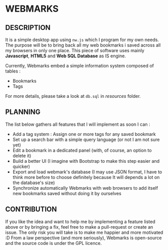 WEBMARKS
========

## DESCRIPTION

It is a simple desktop app using `nw.js` which I program for my own needs.
The purpose will be to bring back all my web bookmarks i saved across all my browsers in only one place.
This piece of software uses mainly __Javascript__, __HTML5__ and __Web SQL Database__ as IS engine.

Currently, Webmarks embed a simple information system composed of tables :

+ Bookmarks
+ Tags

For more details, please take a look at `db.sql` in _resources_ folder.

## PLANNING

The list below gathers all features that I will implement as soon I can :

+ Add a tag system : Assign one or more tags for any saved bookmark
+ Set up a search bar with a simple query language (or not I am not sure yet)
+ Edit a bookmark in a dedicated panel (with, of course, an option to delete it)
+ Build a better UI (I imagine with Bootstrap to make this step easier and quicker)
+ Export and load webmark's database (I may use JSON format, I have to think more before to choose definitely because It will depends a lot on the database's size)
+ Synchronize automatically Webmarks with web browsers to add itself new bookmarks saved without doing it by ourselves

## CONTRIBUTION

If you like the idea and want to help me by implementing a feature listed above or by bringing a fix, feel free to make a pull-request or create an issue. The only risk you will take is to make me happier and more motivated :D From a law perspective (and more seriously), Webmarks is open-source and the source code is under the GPL licence.
